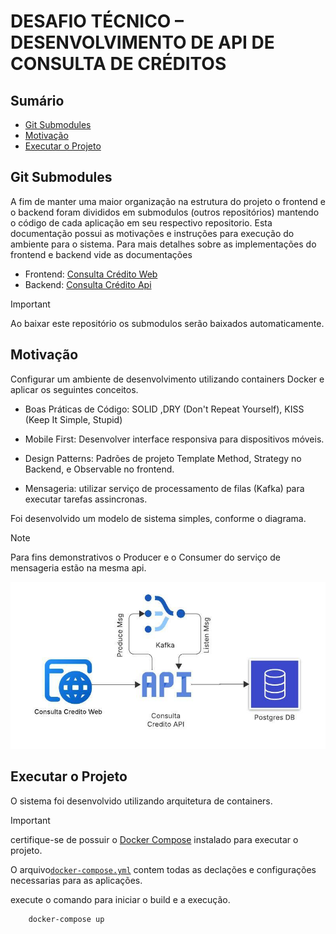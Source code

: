 # DESAFIO TÉCNICO – DESENVOLVIMENTO DE API DE CONSULTA DE CRÉDITOS

## Sumário
  - [Git Submodules](#git-submodules)
  - [Motivação](#motivação)
  - [Executar o Projeto](#executar-o-projeto)

## Git Submodules
A fim de manter uma maior organização na estrutura do projeto o frontend e o backend foram divididos em submodulos (outros repositórios) mantendo o código de cada aplicação em seu respectivo repositorio. Esta documentação possui as motivações e instruções para execução do ambiente para o sistema. Para mais detalhes sobre as implementações do frontend e backend vide as documentações

- Frontend: [Consulta Crédito Web](https://github.com/Trajy/Consulta-Credito-Web)
- Backend: [Consulta Crédito Api](https://github.com/Trajy/Consulta-Credito-Api)

> [!IMPORTANT]
> Ao baixar este repositório os submodulos serão baixados automaticamente.

## Motivação

Configurar um ambiente de desenvolvimento utilizando containers Docker e aplicar os seguintes conceitos.

-  Boas Práticas de Código: SOLID ,DRY (Don't Repeat Yourself), KISS (Keep It Simple, Stupid)
  
- Mobile First: Desenvolver interface responsiva para dispositivos móveis.

- Design Patterns: Padrões de projeto Template Method, Strategy no Backend, e Observable no frontend.

- Mensageria: utilizar serviço de processamento de filas (Kafka) para executar tarefas assincronas.

Foi desenvolvido um modelo de sistema simples, conforme o diagrama.

>[!NOTE] 
Para fins demonstrativos o Producer e o Consumer do serviço de mensageria estão na mesma api.

![image](./docs/img/Simple%20Architecture.jpeg)


## Executar o Projeto

O sistema foi desenvolvido utilizando arquitetura de containers.
>[!IMPORTANT]
 certifique-se de possuir o [Docker Compose](https://docs.docker.com/compose/) instalado para executar o projeto. 
 
O arquivo[`docker-compose.yml`](./docker-compose.yml) contem todas as declações e configurações necessarias para as aplicações.

execute o comando para iniciar o build e a execução.

```bash
    docker-compose up
```


